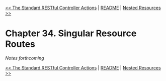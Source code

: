 [&lt;&lt; The Standard RESTful Controller Actions](ch33-the-standard-restful-controller-actions.md) | [README](README.md) | [Nested Resources &gt;&gt;](ch35-nested-resources.md)

# Chapter 34. Singular Resource Routes

*Notes forthcoming*

[&lt;&lt; The Standard RESTful Controller Actions](ch33-the-standard-restful-controller-actions.md) | [README](README.md) | [Nested Resources &gt;&gt;](ch35-nested-resources.md)